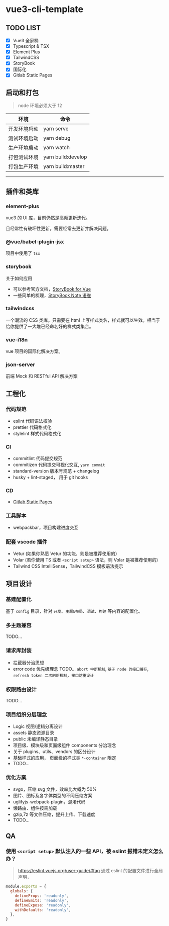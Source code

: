 # vue3-cli-template

## TODO LIST

- [x] Vue3 全家桶
- [x] Typescript & TSX
- [x] Element Plus
- [x] TailwindCSS
- [x] StoryBook
- [x] 国际化
- [x] Gitlab Static Pages

## 启动和打包

> node 环境必须大于 12

| 环境         | 命令               |
| ------------ | ------------------ |
| 开发环境启动 | yarn serve         |
| 测试环境启动 | yarn debug         |
| 生产环境启动 | yarn watch         |
| 打包测试环境 | yarn build:develop |
| 打包生产环境 | yarn build:master  |

<hr>

## 插件和类库

### element-plus

vue3 的 UI 库，目前仍然是高频更新迭代。

且经常性有破坏性更新。需要经常去更新并解决问题。

### @vue/babel-plugin-jsx

项目中使用了 `tsx`

### storybook

关于如何应用

- 可以参考官方文档，[StoryBook for Vue](https://storybook.js.org/docs/vue/writing-stories/introduction)
- 一些简单的梳理，[StoryBook Note 语雀](https://www.yuque.com/wujy/giv0be/gmyvwe)

### tailwindcss

一个潮流的 CSS 类库。只需要在 html 上写样式类名，样式就可以生效。相当于给你提供了一大堆已经命名好的样式类集合。

### vue-i18n

vue 项目的国际化解决方案。

### json-server

前端 Mock 和 RESTful API 解决方案

## 工程化

### 代码规范

- eslint 代码语法校验
- prettier 代码格式化
- stylelint 样式代码格式化

### CI

- commitlint 代码提交规范
- commitizen 代码提交可视化交互, `yarn commit`
- standard-version 版本号规范 + changelog
- husky + lint-staged， 用于 git hooks

### CD

- [Gitlab Static Pages](https://xxxx/vue3-cli-template/storybook-static)

### 工具脚本

- webpackbar，项目构建进度交互

### 配套 vscode 插件

- Vetur (如果你熟悉 Vetur 的功能，则是被推荐使用的）
- Volar (若你使用 TS 或者 `<script setup>` 语法，则 Volar 是被推荐使用的)
- Tailwind CSS IntelliSense，TailwindCSS 模板语法提示

## 项目设计

### 基建配置化

基于 `config` 目录，针对 `开发`、`主题&布局`、`调试`、`构建` 等内容的配置化。

### 多主题兼容

TODO...

### 请求库封装

- 拦截器分治思想
- error code 优先级理念
  TODO... `abort 中断机制`, `基于 node 的接口缓存`, `refresh token 二次刷新机制`，`接口防重设计`

### 权限路由设计

TODO...

### 项目组织分层理念

- Logic 视图/逻辑分离设计
- assets 静态资源目录
- public 未编译静态目录
- 项目级、模块级和页面级组件 components 分治理念
- 关于 plugins、utils、vendors 的区分设计
- 基础样式的应用， 页面级的样式类 `*-container` 限定
- TODO...

### 优化方案

- svgo，压缩 svg 文件，效率比大概为 50%
- 图片、图标及各字体类型的不同压缩方案
- uglifyjs-webpack-plugin，混淆代码
- 懒路由、组件按需加载
- gzip,7z 等文件压缩，提升上传、下载速度
- TODO...

## QA

### 使用 `<script setup>` 默认注入的一些 API，被 eslint 报错未定义怎么办？

> https://eslint.vuejs.org/user-guide/#faq
> 通过 eslint 的配置文件进行全局声明，

```js
module.exports = {
  globals: {
    defineProps: 'readonly',
    defineEmits: 'readonly',
    defineExpose: 'readonly',
    withDefaults: 'readonly',
  },
}
```
